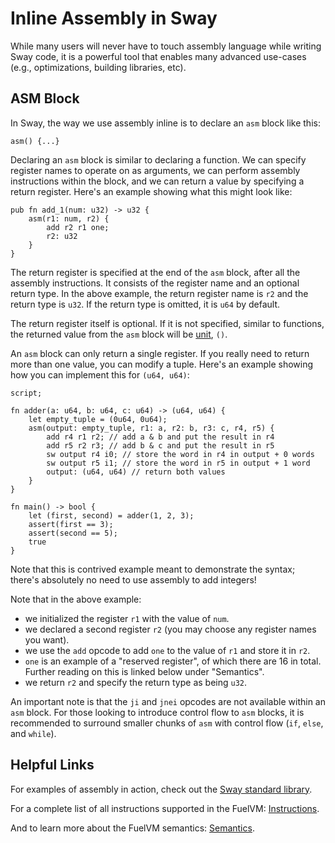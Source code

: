 # Inline Assembly in Sway

While many users will never have to touch assembly language while writing Sway code, it is a powerful tool that enables many advanced use-cases (e.g., optimizations, building libraries, etc).

## ASM Block

In Sway, the way we use assembly inline is to declare an `asm` block like this:

```sway
asm() {...}
```

Declaring an `asm` block is similar to declaring a function.
We can specify register names to operate on as arguments, we can perform assembly instructions within the block, and we can return a value by specifying a return register.
Here's an example showing what this might look like:

```sway
pub fn add_1(num: u32) -> u32 {
    asm(r1: num, r2) {
        add r2 r1 one;
        r2: u32
    }
}
```

The return register is specified at the end of the `asm` block, after all the assembly instructions. It consists of the register name and an optional return type. In the above example, the return register name is `r2` and the return type is `u32`.
If the return type is omitted, it is `u64` by default.

The return register itself is optional. If it is not specified, similar to functions, the returned value from the `asm` block will be [unit](../basics/built_in_types.md#unit-type), `()`.

An `asm` block can only return a single register. If you really need to return more than one value, you can modify a tuple. Here's an example showing how you can implement this for `(u64, u64)`:

```sway
script;

fn adder(a: u64, b: u64, c: u64) -> (u64, u64) {
    let empty_tuple = (0u64, 0u64);
    asm(output: empty_tuple, r1: a, r2: b, r3: c, r4, r5) {
        add r4 r1 r2; // add a & b and put the result in r4
        add r5 r2 r3; // add b & c and put the result in r5
        sw output r4 i0; // store the word in r4 in output + 0 words
        sw output r5 i1; // store the word in r5 in output + 1 word
        output: (u64, u64) // return both values
    }
}

fn main() -> bool {
    let (first, second) = adder(1, 2, 3);
    assert(first == 3);
    assert(second == 5);
    true
}

```

Note that this is contrived example meant to demonstrate the syntax; there's absolutely no need to use assembly to add integers!

Note that in the above example:

- we initialized the register `r1` with the value of `num`.
- we declared a second register `r2` (you may choose any register names you want).
- we use the `add` opcode to add `one` to the value of `r1` and store it in `r2`.
- `one` is an example of a "reserved register", of which there are 16 in total. Further reading on this is linked below under "Semantics".
- we return `r2` and specify the return type as being `u32`.

An important note is that the `ji` and `jnei` opcodes are not available within an `asm` block. For those looking to introduce control flow to `asm` blocks, it is recommended to surround smaller chunks of `asm` with control flow (`if`, `else`, and `while`).

## Helpful Links

For examples of assembly in action, check out the [Sway standard library](https://github.com/FuelLabs/sway/tree/master/sway-lib-std).

For a complete list of all instructions supported in the FuelVM: [Instructions](https://fuellabs.github.io/fuel-specs/master/vm/instruction_set).

And to learn more about the FuelVM semantics: [Semantics](https://fuellabs.github.io/fuel-specs/master/vm#semantics).
